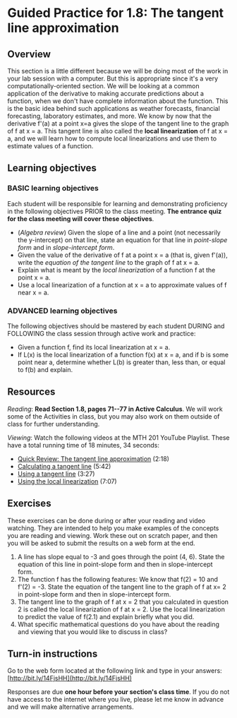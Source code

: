 # Guided Practice for 1.8: The tangent line approximation

## Overview 
This section is a little different because we will be doing most of the work in your lab session with a computer. But this is appropriate since it's a very computationally-oriented section. We will be looking at a common application of the derivative to making accurate predictions about a function, when we don't have complete information about the function. This is the basic idea behind such applications as weather forecasts, financial forecasting, laboratory estimates, and more. We know by now that the derivative f'(a) at a point x=a gives the slope of the tangent line to the graph of f at x = a. This tangent line is also called the **local linearization** of f at x = a, and we will learn how to compute local linearizations and use them to estimate values of a function. 

## Learning objectives 

### BASIC learning objectives
Each student will be responsible for learning and demonstrating proficiency in the following objectives PRIOR to the class meeting. **The entrance quiz for the class meeting will cover these objectives**. 

- (*Algebra review*) Given the slope of a line and a point (not necessarily the y-intercept) on that line, state an equation for that line in *point-slope form* and in *slope-intercept form*. 
- Given the value of the derivative of f at a point x = a (that is, given f'(a)), write the *equation of the tangent line* to the graph of f at x = a. 
- Explain what is meant by the *local linearization* of a function f at the point x = a. 
- Use a local linearization of a function at x = a to approximate values of f near x = a. 
 
### ADVANCED learning objectives 
The following objectives should be mastered by each student DURING and FOLLOWING the class session through active work and practice: 

- Given a function f, find its local linearization at x = a. 
- If L(x) is the local linearization of a function f(x) at x = a, and if b is some point near a, determine whether L(b) is greater than, less than, or equal to f(b) and explain. 
 
## Resources
*Reading*: **Read Section 1.8, pages 71--77 in Active Calculus**. We will work some of the Activities in class, but you may also work on them outside of class for further understanding. 

*Viewing*: Watch the following videos at the MTH 201 YouTube Playlist. These have a total running time of 18 minutes, 34 seconds:  

- [Quick Review: The tangent line approximation](http://www.youtube.com/watch?v=COzBFFGoyTo&list=PL9bIjQJDwfGuXQHuS5Jkmum_CFILoCZX-&index=24) (2:18)
- [Calculating a tangent line](http://www.youtube.com/watch?v=BgPRV9Hxk1k&list=PL9bIjQJDwfGuXQHuS5Jkmum_CFILoCZX-&index=25) (5:42)
- [Using a tangent line](http://www.youtube.com/watch?v=E6P67pjf8Jc&list=PL9bIjQJDwfGuXQHuS5Jkmum_CFILoCZX-&index=26) (3:27)
- [Using the local linearization](http://www.youtube.com/watch?v=2KpwQewcKbQ&list=PL9bIjQJDwfGuXQHuS5Jkmum_CFILoCZX-&index=27) (7:07)

## Exercises 
These exercises can be done during or after your reading and video watching. They are intended to help you make examples of the concepts you are reading and viewing. Work these out on scratch paper, and then you will be asked to submit the results on a web form at the end. 

1. A line has slope equal to -3 and goes through the point (4, 6). State the equation of this line in point-slope form and then in slope-intercept form. 
2. The function f has the following features: We know that f(2) = 10 and f'(2) = -3. State the equation of the tangent line to the graph of f at x= 2 in point-slope form and then in slope-intercept form. 
3. The tangent line to the graph of f at x = 2 that you calculated in question 2 is called the local linearization of f at x = 2. Use the local linearization to predict the value of f(2.1) and explain briefly what you did. 
4. What specific mathematical questions do you have about the reading and viewing that you would like to discuss in class? 

## Turn-in instructions

Go to the web form located at the following link and type in your answers: [http://bit.ly/14FjsHH](http://bit.ly/14FjsHH)

Responses are due **one hour before your section's class time**. If you do not have access to the internet where you live, please let me know in advance and we will make alternative arrangements.  